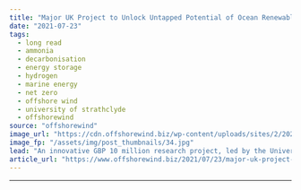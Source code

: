 ```yaml
---
title: "Major UK Project to Unlock Untapped Potential of Ocean Renewable Energy Fuels"
date: "2021-07-23"
tags: 
  - long read
  - ammonia
  - decarbonisation
  - energy storage
  - hydrogen
  - marine energy
  - net zero
  - offshore wind
  - university of strathclyde
  - offshorewind
source: "offshorewind"
image_url: "https://cdn.offshorewind.biz/wp-content/uploads/sites/2/2020/07/27120355/ScottishPower-Renewables.jpg"
image_fp: "/assets/img/post_thumbnails/34.jpg"
lead: "An innovative GBP 10 million research project, led by the University of Strathclyde, has"
article_url: "https://www.offshorewind.biz/2021/07/23/major-uk-project-to-unlock-untapped-potential-of-ocean-renewable-energy-fuels/"
---
```


---
